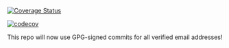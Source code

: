 [![Coverage Status](https://coveralls.io/repos/droustchev/converter/badge.svg?branch=master&service=github)](https://coveralls.io/github/droustchev/converter?branch=master)

[![codecov](https://codecov.io/gh/droustchev/converter/branch/master/graph/badge.svg)](https://codecov.io/gh/droustchev/converter)

This repo will now use GPG-signed commits for all verified email addresses!


